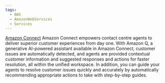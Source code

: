 ```yaml
---
tags:
  - AWS
  - AmazonWebServices
  - Services
---
```


[Amazon Connect](https://aws.amazon.com/connect/)
Amazon Connect empowers contact centre agents to deliver superior customer experiences from day one. With Amazon Q, a generative AI-powered assistant available in Amazon Connect, customer issues are automatically detected, and agents are provided contextual customer information and suggested responses and actions for faster resolution, all within the unified workspace. In addition, you can guide your agents to resolve customer issues quickly and accurately by automatically recommending appropriate actions to take with step-by-step guides.